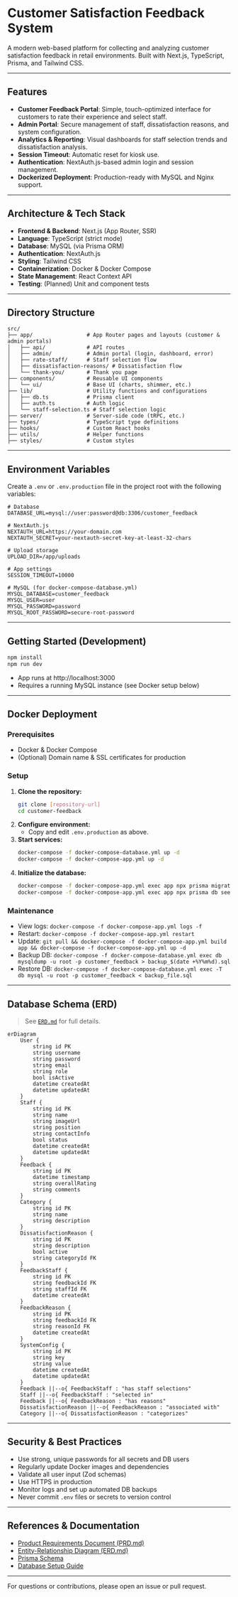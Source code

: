 # Customer Satisfaction Feedback System

A modern web-based platform for collecting and analyzing customer satisfaction feedback in retail environments. Built with Next.js, TypeScript, Prisma, and Tailwind CSS.

---

## Features

- **Customer Feedback Portal**: Simple, touch-optimized interface for customers to rate their experience and select staff.
- **Admin Portal**: Secure management of staff, dissatisfaction reasons, and system configuration.
- **Analytics & Reporting**: Visual dashboards for staff selection trends and dissatisfaction analysis.
- **Session Timeout**: Automatic reset for kiosk use.
- **Authentication**: NextAuth.js-based admin login and session management.
- **Dockerized Deployment**: Production-ready with MySQL and Nginx support.

---

## Architecture & Tech Stack

- **Frontend & Backend**: Next.js (App Router, SSR)
- **Language**: TypeScript (strict mode)
- **Database**: MySQL (via Prisma ORM)
- **Authentication**: NextAuth.js
- **Styling**: Tailwind CSS
- **Containerization**: Docker & Docker Compose
- **State Management**: React Context API
- **Testing**: (Planned) Unit and component tests

---

## Directory Structure

```
src/
├── app/                 # App Router pages and layouts (customer & admin portals)
│   ├── api/             # API routes
│   ├── admin/           # Admin portal (login, dashboard, error)
│   ├── rate-staff/      # Staff selection flow
│   ├── dissatisfaction-reasons/ # Dissatisfaction flow
│   └── thank-you/       # Thank you page
├── components/          # Reusable UI components
│   └── ui/              # Base UI (charts, shimmer, etc.)
├── lib/                 # Utility functions and configurations
│   ├── db.ts            # Prisma client
│   ├── auth.ts          # Auth logic
│   └── staff-selection.ts # Staff selection logic
├── server/              # Server-side code (tRPC, etc.)
├── types/               # TypeScript type definitions
├── hooks/               # Custom React hooks
├── utils/               # Helper functions
├── styles/              # Custom styles
```

---

## Environment Variables

Create a `.env` or `.env.production` file in the project root with the following variables:

```
# Database
DATABASE_URL=mysql://user:password@db:3306/customer_feedback

# NextAuth.js
NEXTAUTH_URL=https://your-domain.com
NEXTAUTH_SECRET=your-nextauth-secret-key-at-least-32-chars

# Upload storage
UPLOAD_DIR=/app/uploads

# App settings
SESSION_TIMEOUT=10000

# MySQL (for docker-compose-database.yml)
MYSQL_DATABASE=customer_feedback
MYSQL_USER=user
MYSQL_PASSWORD=password
MYSQL_ROOT_PASSWORD=secure-root-password
```

---

## Getting Started (Development)

```bash
npm install
npm run dev
```

- App runs at http://localhost:3000
- Requires a running MySQL instance (see Docker setup below)

---

## Docker Deployment

### Prerequisites
- Docker & Docker Compose
- (Optional) Domain name & SSL certificates for production

### Setup

1. **Clone the repository:**
   ```bash
   git clone [repository-url]
   cd customer-feedback
   ```
2. **Configure environment:**
   - Copy and edit `.env.production` as above.
3. **Start services:**
   ```bash
   docker-compose -f docker-compose-database.yml up -d
   docker-compose -f docker-compose-app.yml up -d
   ```
4. **Initialize the database:**
   ```bash
   docker-compose -f docker-compose-app.yml exec app npx prisma migrate deploy
   docker-compose -f docker-compose-app.yml exec app npx prisma db seed
   ```

### Maintenance
- View logs: `docker-compose -f docker-compose-app.yml logs -f`
- Restart: `docker-compose -f docker-compose-app.yml restart`
- Update: `git pull && docker-compose -f docker-compose-app.yml build app && docker-compose -f docker-compose-app.yml up -d`
- Backup DB: `docker-compose -f docker-compose-database.yml exec db mysqldump -u root -p customer_feedback > backup_$(date +%Y%m%d).sql`
- Restore DB: `docker-compose -f docker-compose-database.yml exec -T db mysql -u root -p customer_feedback < backup_file.sql`

---

## Database Schema (ERD)

> See [`ERD.md`](ERD.md) for full details.

```mermaid
erDiagram
    User {
        string id PK
        string username
        string password
        string email
        string role
        bool isActive
        datetime createdAt
        datetime updatedAt
    }
    Staff {
        string id PK
        string name
        string imageUrl
        string position
        string contactInfo
        bool status
        datetime createdAt
        datetime updatedAt
    }
    Feedback {
        string id PK
        datetime timestamp
        string overallRating
        string comments
    }
    Category {
        string id PK
        string name
        string description
    }
    DissatisfactionReason {
        string id PK
        string description
        bool active
        string categoryId FK
    }
    FeedbackStaff {
        string id PK
        string feedbackId FK
        string staffId FK
        datetime createdAt
    }
    FeedbackReason {
        string id PK
        string feedbackId FK
        string reasonId FK
        datetime createdAt
    }
    SystemConfig {
        string id PK
        string key
        string value
        datetime createdAt
        datetime updatedAt
    }
    Feedback ||--o{ FeedbackStaff : "has staff selections"
    Staff ||--o{ FeedbackStaff : "selected in"
    Feedback ||--o{ FeedbackReason : "has reasons"
    DissatisfactionReason ||--o{ FeedbackReason : "associated with"
    Category ||--o{ DissatisfactionReason : "categorizes"
```

---

## Security & Best Practices

- Use strong, unique passwords for all secrets and DB users
- Regularly update Docker images and dependencies
- Validate all user input (Zod schemas)
- Use HTTPS in production
- Monitor logs and set up automated DB backups
- Never commit `.env` files or secrets to version control

---

## References & Documentation

- [Product Requirements Document (PRD.md)](PRD.md)
- [Entity-Relationship Diagram (ERD.md)](ERD.md)
- [Prisma Schema](prisma/schema.prisma)
- [Database Setup Guide](DATABASE_SETUP.md)

---

For questions or contributions, please open an issue or pull request.
